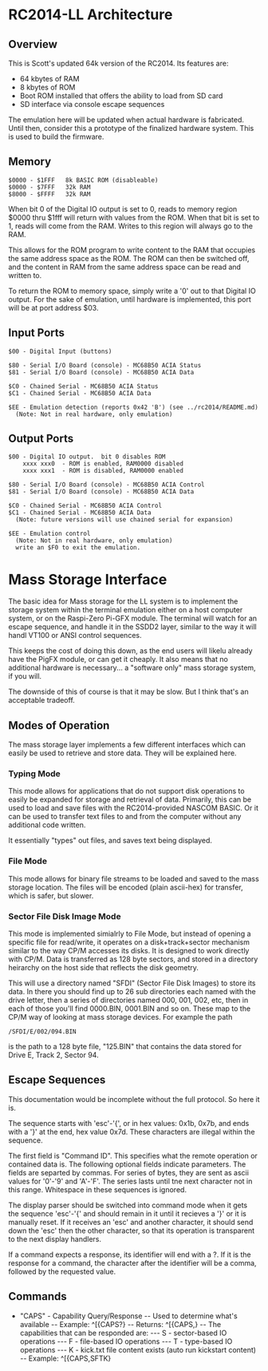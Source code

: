 # RC2014-LL Architecture

## Overview

This is Scott's updated 64k version of the RC2014.  Its features are:

 - 64 kbytes of RAM
 - 8 kbytes of ROM
 - Boot ROM installed that offers the ability to load from SD card
 - SD interface via console escape sequences 

The emulation here will be updated when actual hardware is fabricated.
Until then, consider this a prototype of the finalized hardware
system.  This is used to build the firmware.


## Memory

    $0000 - $1FFF	8k BASIC ROM (disableable)
    $0000 - $7FFF	32k RAM
    $8000 - $FFFF	32k RAM


When bit 0 of the Digital IO output is set to 0, reads to memory
region $0000 thru $1fff will return with values from the ROM.  When
that bit is set to 1, reads will come from the RAM.  Writes to this
region will always go to the RAM.

This allows for the ROM program to write content to the RAM that
occupies the same address space as the ROM.  The ROM can then be
switched off, and the content in RAM from the same address space
can be read and written to.

To return the ROM to memory space, simply write a '0' out to that
Digital IO output.  For the sake of emulation, until hardware is
implemented, this port will be at port address $03.


## Input Ports

    $00 - Digital Input (buttons) 

    $80 - Serial I/O Board (console) - MC68B50 ACIA Status
    $81 - Serial I/O Board (console) - MC68B50 ACIA Data

    $C0 - Chained Serial - MC68B50 ACIA Status
    $C1 - Chained Serial - MC68B50 ACIA Data

    $EE - Emulation detection (reports 0x42 'B') (see ../rc2014/README.md)
	  (Note: Not in real hardware, only emulation)


## Output Ports

    $00 - Digital IO output.  bit 0 disables ROM
		xxxx xxx0  - ROM is enabled, RAM0000 disabled
		xxxx xxx1  - ROM is disabled, RAM0000 enabled

    $80 - Serial I/O Board (console) - MC68B50 ACIA Control
    $81 - Serial I/O Board (console) - MC68B50 ACIA Data

    $C0 - Chained Serial - MC68B50 ACIA Control
    $C1 - Chained Serial - MC68B50 ACIA Data
	  (Note: future versions will use chained serial for expansion)

    $EE - Emulation control
	  (Note: Not in real hardware, only emulation)
  	  write an $F0 to exit the emulation.

# Mass Storage Interface

The basic idea for Mass storage for the LL system is to implement
the storage system within the terminal emulation either on a host
computer system, or on the Raspi-Zero Pi-GFX module.  The terminal
will watch for an escape sequence, and handle it in the SSDD2 layer,
similar to the way it will handl VT100 or ANSI control sequences.

This keeps the cost of doing this down, as the end users will likelu
already have the PigFX module, or can get it cheaply.  It also means
that no additional hardware is necessary... a "software only" mass
storage system, if you will.

The downside of this of course is that it may be slow.  But I think
that's an acceptable tradeoff.

## Modes of Operation

The mass storage layer implements a few different interfaces which
can easily be used to retrieve and store data.  They will be explained
here.

### Typing Mode

This mode allows for applications that do not support disk operations
to easily be expanded for storage and retrieval of data.  Primarily,
this can be used to load and save files with the RC2014-provided
NASCOM BASIC.  Or it can be used to transfer text files to and from
the computer without any additional code written.  

It essentially "types" out files, and saves text being displayed.

### File Mode

This mode allows for binary file streams to be loaded and saved to
the mass storage location.  The files will be encoded (plain
ascii-hex) for transfer, which is safer, but slower.

### Sector File Disk Image Mode

This mode is implemented simialrly to File Mode, but instead of
opening a specific file for read/write, it operates on a disk+track+sector
mechanism similar to the way CP/M accesses its disks.  It is designed
to work directly with CP/M.  Data is transferred as 128 byte sectors,
and stored in a directory heirarchy on the host side that reflects
the disk geometry.

This will use a directory named "SFDI" (Sector File Disk Images)
to store its data.  In there you should find up to 26 sub directories
each named with the drive letter, then a series of directories named
000, 001, 002, etc, then in each of those you'll find 0000.BIN,
0001.BIN and so on.  These map to the CP/M way of looking at mass
storage devices.  For example the path

	/SFDI/E/002/094.BIN

is the path to a 128 byte file, "125.BIN" that contains the data stored
for Drive E, Track 2, Sector 94.

## Escape Sequences

This documentation would be incomplete without the full protocol.  So here
it is.

The sequence starts with 'esc'-'{', or in hex values: 0x1b, 0x7b,
and ends with a '}' at the end, hex value 0x7d. These characters
are illegal within the sequence.

The first field is "Command ID".  This specifies what the remote
operation or contained data is.  The following optional fields
indicate parameters.  The fields are separted by commas.  For series
of bytes, they are sent as ascii values for '0'-'9' and 'A'-'F'.
The series lasts until tne next character not in this range.
Whitespace in these sequences is ignored.

The display parser should be switched into command mode when it
gets the sequence 'esc'-'{' and should remain in it until it recieves
a '}' or it is manually reset. If it receives an 'esc' and another
character, it should send down the 'esc' then the other character,
so that its operation is transparent to the next display handlers.

If a command expects a response, its identifier will end with a ?.
If it is the response for a command, the character after the
identifier will be a comma, followed by the requested value.

## Commands

- "CAPS" - Capability Query/Response
-- Used to determine what's available
-- Example:  ^[{CAPS?}
-- Returns:  ^[{CAPS,<list of capabilities>}
-- The capabilities that can be responded are:
--- S - sector-based IO operations
--- F - file-based IO operations
--- T - type-based IO operations
--- K - kick.txt file content exists (auto run kickstart content)
-- Example:  ^[{CAPS,SFTK}


